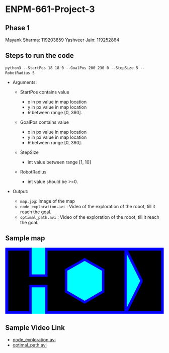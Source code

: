 # ENPM-661-Project-3

## Phase 1
Mayank Sharma: 119203859
Yashveer Jain: 119252864

## Steps to run the code
```
python3 --StartPos 18 18 0 --GoalPos 200 230 0 --StepSize 5 --RobotRadius 5
```
* Arguments:
    - StartPos contains value
        - x in px value in map location
        - y in px value in map location
        - $\theta$ between range [0, 360].
    - GoalPos contains value
        - x in px value in map location
        - y in px value in map location
        - $\theta$ between range [0, 360].
    - StepSize
        - int value between range [1, 10]
    
    - RobotRadius
        - int value should be >=0.

* Output:
    - `map.jpg`: Image of the map
    - `node_exploration.avi` : Video of the exploration of the robot, till it reach the goal.
    - `optimal_path.avi` : Video of the exploration of the robot, till it reach the goal.
    


## Sample map
![](sample_map.jpg)

## Sample Video Link
- [node_exploration.avi](https://drive.google.com/file/d/1KrvCTZtGnLT8h5XbDSfJFU27FYaxpjMj/view?usp=sharing)
- [optimal_path.avi](https://drive.google.com/file/d/1oQWJR02fnb2DijqKrRnq-vcoDWiaARCk/view?usp=sharing)